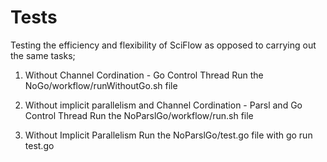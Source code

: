 # Tests
Testing the efficiency and flexibility of SciFlow as opposed to carrying out the same tasks;
1) Without Channel Cordination - Go Control Thread
   Run the NoGo/workflow/runWithoutGo.sh file 

2) Without implicit parallelism and Channel Cordination - Parsl and Go Control Thread
   Run the NoParslGo/workflow/run.sh file 

3) Without Implicit Parallelism
   Run the NoParslGo/test.go file with
    go run test.go



